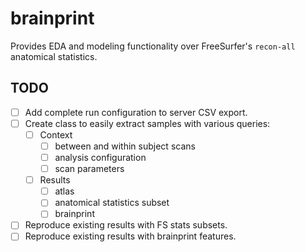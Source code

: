# brainprint

Provides EDA and modeling functionality over FreeSurfer's `recon-all` anatomical statistics.


## TODO

- [ ] Add complete run configuration to server CSV export.
- [ ] Create class to easily extract samples with various queries:
  - [ ] Context
    - [ ] between and within subject scans
    - [ ] analysis configuration
    - [ ] scan parameters
  - [ ] Results
    - [ ] atlas
    - [ ] anatomical statistics subset
    - [ ] brainprint
- [ ] Reproduce existing results with FS stats subsets.
- [ ] Reproduce existing results with brainprint features.
